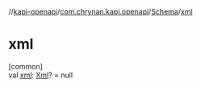 //[kapi-openapi](../../../index.md)/[com.chrynan.kapi.openapi](../index.md)/[Schema](index.md)/[xml](xml.md)

# xml

[common]\
val [xml](xml.md): [Xml](../-xml/index.md)? = null
